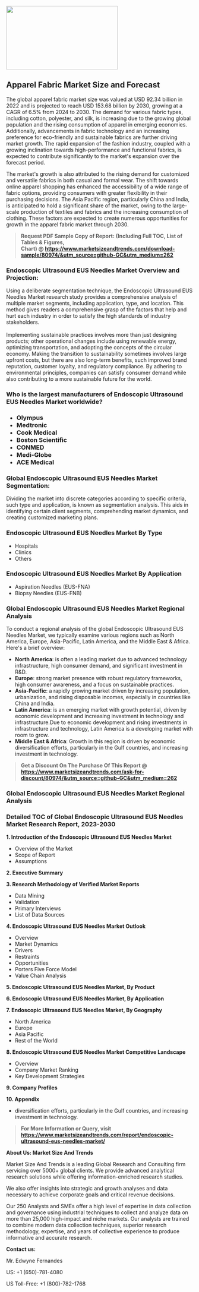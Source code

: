 <p><img class="alignnone size-medium wp-image-20088" src="https://ffe5etoiles.com/wp-content/uploads/2024/12/MST1-300x171.png" alt="" width="300" height="171" /></p><h2>Apparel Fabric Market Size and Forecast</h2><p>The global apparel fabric market size was valued at USD 92.34 billion in 2022 and is projected to reach USD 153.68 billion by 2030, growing at a CAGR of 6.5% from 2024 to 2030. The demand for various fabric types, including cotton, polyester, and silk, is increasing due to the growing global population and the rising consumption of apparel in emerging economies. Additionally, advancements in fabric technology and an increasing preference for eco-friendly and sustainable fabrics are further driving market growth. The rapid expansion of the fashion industry, coupled with a growing inclination towards high-performance and functional fabrics, is expected to contribute significantly to the market's expansion over the forecast period.</p><p>The market's growth is also attributed to the rising demand for customized and versatile fabrics in both casual and formal wear. The shift towards online apparel shopping has enhanced the accessibility of a wide range of fabric options, providing consumers with greater flexibility in their purchasing decisions. The Asia Pacific region, particularly China and India, is anticipated to hold a significant share of the market, owing to the large-scale production of textiles and fabrics and the increasing consumption of clothing. These factors are expected to create numerous opportunities for growth in the apparel fabric market through 2030.</p></p><blockquote id="" class=""><strong>Request PDF Sample Copy of Report: (Including Full TOC, List of Tables &amp; Figures, Chart)&nbsp;@&nbsp;<strong><a href="https://www.marketsizeandtrends.com/download-sample/80974/&utm_source=github-GC&utm_medium=262" target="_blank">https://www.marketsizeandtrends.com/download-sample/80974/&utm_source=github-GC&utm_medium=262</a></strong></strong></blockquote><h3 id="" class="">Endoscopic Ultrasound EUS Needles Market&nbsp;Overview and Projection:</h3><p id="" class="">Using a deliberate segmentation technique, the Endoscopic Ultrasound EUS Needles Market research study provides a comprehensive analysis of multiple market segments, including application, type, and location. This method gives readers a comprehensive grasp of the factors that help and hurt each industry in order to satisfy the high standards of industry stakeholders. <br /> <br />Implementing sustainable practices involves more than just designing products; other operational changes include using renewable energy, optimizing transportation, and adopting the concepts of the circular economy. Making the transition to sustainability sometimes involves large upfront costs, but there are also long-term benefits, such improved brand reputation, customer loyalty, and regulatory compliance. By adhering to environmental principles, companies can satisfy consumer demand while also contributing to a more sustainable future for the world.</p><h3 id="" class="">Who is the largest manufacturers of&nbsp;Endoscopic Ultrasound EUS Needles Market worldwide?</h3><h3 class=""><p><ul><li>Olympus </li><li> Medtronic </li><li> Cook Medical </li><li> Boston Scientific </li><li> CONMED </li><li> Medi-Globe </li><li> ACE Medical</li></ul></p></h3><h3 id="" class="">Global&nbsp;Endoscopic Ultrasound EUS Needles Market Segmentation:</h3><p id="" class="">Dividing the market into discrete categories according to specific criteria, such type and application, is known as segmentation analysis. This aids in identifying certain client segments, comprehending market dynamics, and creating customized marketing plans.</p><h3 id="" class="">Endoscopic Ultrasound EUS Needles Market&nbsp;By Type</h3><p><p><ul><li>Hospitals</li><li> Clinics</li><li> Others</p></li></ul></p></p><h3 id="" class="">Endoscopic Ultrasound EUS Needles Market&nbsp;By Application</h3><p class=""><p><ul><li>Aspiration Needles (EUS-FNA)</li><li> Biopsy Needles (EUS-FNB)</li></ul></p></p><h3 id="" class="">Global Endoscopic Ultrasound EUS Needles Market Regional Analysis</h3><p id="" class="">To conduct a regional analysis of the global Endoscopic Ultrasound EUS Needles Market, we typically examine various regions such as North America, Europe, Asia-Pacific, Latin America, and the Middle East &amp; Africa. Here's a brief overview:</p><ul><li><strong>North America</strong>: is often a leading market due to advanced technology infrastructure, high consumer demand, and significant investment in R&amp;D.</li><li><strong>Europe</strong>: strong market presence with robust regulatory frameworks, high consumer awareness, and a focus on sustainable practices.</li><li><strong>Asia-Pacific</strong>: a rapidly growing market driven by increasing population, urbanization, and rising disposable incomes, especially in countries like China and India.</li><li><strong>Latin America</strong>: is an emerging market with growth potential, driven by economic development and increasing investment in technology and infrastructure.Due to economic development and rising investments in infrastructure and technology, Latin America is a developing market with room to grow.</li><li><strong>Middle East &amp; Africa</strong>: Growth in this region is driven by economic diversification efforts, particularly in the Gulf countries, and increasing investment in technology.</li></ul><blockquote id="" class=""><strong>Get a Discount On The Purchase Of This Report @ <strong><a href="https://www.marketsizeandtrends.com/ask-for-discount/80974/&utm_source=github-GC&utm_medium=262" target="_blank">https://www.marketsizeandtrends.com/ask-for-discount/80974/&utm_source=github-GC&utm_medium=262</a></strong></strong></blockquote><h3 id="" class="">Global Endoscopic Ultrasound EUS Needles Market Regional Analysis</h3><h3 id="" class="">Detailed TOC of Global Endoscopic Ultrasound EUS Needles Market Research Report, 2023-2030</h3><p id="" class=""><strong>1. Introduction of the Endoscopic Ultrasound EUS Needles Market</strong></p><ul><li>Overview of the Market</li><li>Scope of Report</li><li>Assumptions</li></ul><p id="" class=""><strong>2. Executive Summary</strong></p><p id="" class=""><strong>3. Research Methodology of Verified Market Reports</strong></p><ul><li>Data Mining</li><li>Validation</li><li>Primary Interviews</li><li>List of Data Sources</li></ul><p id="" class=""><strong>4. Endoscopic Ultrasound EUS Needles Market Outlook</strong></p><ul><li>Overview</li><li>Market Dynamics</li><li>Drivers</li><li>Restraints</li><li>Opportunities</li><li>Porters Five Force Model</li><li>Value Chain Analysis</li></ul><p id="" class=""><strong>5. Endoscopic Ultrasound EUS Needles Market, By Product</strong></p><p id="" class=""><strong>6. Endoscopic Ultrasound EUS Needles Market, By Application</strong></p><p id="" class=""><strong>7. Endoscopic Ultrasound EUS Needles Market, By Geography</strong></p><ul><li>North America</li><li>Europe</li><li>Asia Pacific</li><li>Rest of the World</li></ul><p id="" class=""><strong>8. Endoscopic Ultrasound EUS Needles Market Competitive Landscape</strong></p><ul><li>Overview</li><li>Company Market Ranking</li><li>Key Development Strategies</li></ul><p id="" class=""><strong>9. Company Profiles</strong></p><p id="" class=""><strong>10. Appendix</strong></p><ul><li>diversification efforts, particularly in the Gulf countries, and increasing investment in technology.</li></ul><blockquote id="" class=""><strong>For More Information or Query, visit <strong><strong><a href="https://www.marketsizeandtrends.com/report/endoscopic-ultrasound-eus-needles-market/" target="_blank">https://www.marketsizeandtrends.com/report/endoscopic-ultrasound-eus-needles-market/</a></strong></strong></strong></blockquote><p id="" class=""><strong>About Us: Market Size And Trends</strong></p><p id="" class="">Market Size And Trends is a leading Global Research and Consulting firm servicing over 5000+ global clients. We provide advanced analytical research solutions while offering information-enriched research studies.</p><p id="" class="">We also offer insights into strategic and growth analyses and data necessary to achieve corporate goals and critical revenue decisions.</p><p id="" class="">Our 250 Analysts and SMEs offer a high level of expertise in data collection and governance using industrial techniques to collect and analyze data on more than 25,000 high-impact and niche markets. Our analysts are trained to combine modern data collection techniques, superior research methodology, expertise, and years of collective experience to produce informative and accurate research.</p><p id="" class=""><strong>Contact us:</strong></p><p id="" class="">Mr. Edwyne Fernandes</p><p id="" class="">US: +1 (650)-781-4080</p><p id="" class="">US Toll-Free: +1 (800)-782-1768</p>
